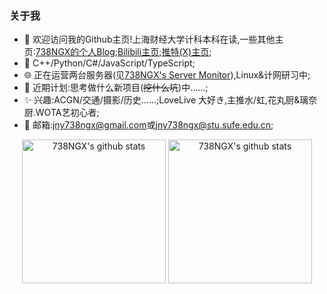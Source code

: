 ### 关于我

- 👋 欢迎访问我的Github主页!上海财经大学计科本科在读,一些其他主页:[738NGX的个人Blog](https://www.738ngx.site/);[Bilibili主页](https://space.bilibili.com/115446986);[推特(X)主页](https://twitter.com/jny738ngx);
- 📝 C++/Python/C#/JavaScript/TypeScript;
- 🌐 正在运营两台服务器(见[738NGX's Server Monitor](https://monitor.738ngx.site/)),Linux&计网研习中;
- 🌱 近期计划:思考做什么新项目(~~挖什么坑~~)中......;
- ✨ 兴趣:ACGN/交通/摄影/历史......;LoveLive 大好き,主推水/虹,花丸厨&璃奈厨.WOTA艺初心者;
- 📧 邮箱:[jny738ngx@gmail.com](mailto:jny738ngx@gmail.com)或[jny738ngx@stu.sufe.edu.cn](mailto:jny738ngx@stu.sufe.edu.cn);

<p align="center">
<img alt="738NGX's github stats" height='230' src="https://github-readme-stats.vercel.app/api?username=738NGX&show_icons=true&include_all_commits=true&theme=transparent&rank_icon=github">
<img alt="738NGX's github stats" height='230' src="https://github-readme-stats.vercel.app/api/top-langs/?username=738NGX&theme=transparent">
</p>

<!--![bg](./630UR-Tennoji-Rina-I-Feel-Really-Happy-Right-Now-Kitty-Rina-b2Goqr.png)-->
